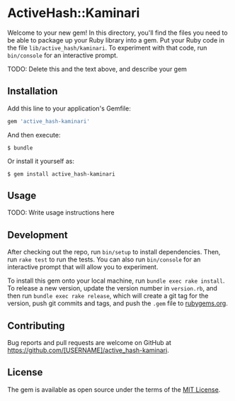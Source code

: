 # ActiveHash::Kaminari

Welcome to your new gem! In this directory, you'll find the files you need to be able to package up your Ruby library into a gem. Put your Ruby code in the file `lib/active_hash/kaminari`. To experiment with that code, run `bin/console` for an interactive prompt.

TODO: Delete this and the text above, and describe your gem

## Installation

Add this line to your application's Gemfile:

```ruby
gem 'active_hash-kaminari'
```

And then execute:

    $ bundle

Or install it yourself as:

    $ gem install active_hash-kaminari

## Usage

TODO: Write usage instructions here

## Development

After checking out the repo, run `bin/setup` to install dependencies. Then, run `rake test` to run the tests. You can also run `bin/console` for an interactive prompt that will allow you to experiment.

To install this gem onto your local machine, run `bundle exec rake install`. To release a new version, update the version number in `version.rb`, and then run `bundle exec rake release`, which will create a git tag for the version, push git commits and tags, and push the `.gem` file to [rubygems.org](https://rubygems.org).

## Contributing

Bug reports and pull requests are welcome on GitHub at https://github.com/[USERNAME]/active_hash-kaminari.


## License

The gem is available as open source under the terms of the [MIT License](http://opensource.org/licenses/MIT).

